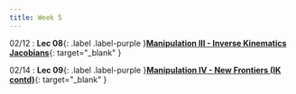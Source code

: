 ```yaml
---
title: Week 5
---
```

02/12
: **Lec 08**{: .label .label-purple }[**Manipulation III - Inverse Kinematics Jacobians**](/CSCI5551-Spr24/assets/slides/lec08_manipulation_3_ik_jacobian.pdf){: target="_blank" }

02/14
: **Lec 09**{: .label .label-purple }[**Manipulation IV - New Frontiers (IK contd)**](/CSCI5551-Spr24/assets/slides/lec09_manipulation_new_frontiers_ik_contd.pdf){: target="_blank" }